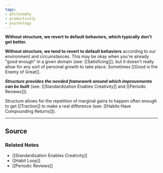 ```yaml
---
tags:
- philosophy
- productivity
- psychology
---
```

**Without structure, we revert to default behaviors, which typically don't get better.**

**Without structure, we tend to revert to default behaviors** according to our environment and circumstances. This may be okay when you're already "good enough" in a given domain (see: [[Satisficing]]), but it doesn't really allow for any sort of personal growth to take place. Sometimes [[Good is the Enemy of Great]].

***Structure provides the needed framework around which improvements can be built*** (see: [[Standardization Enables Creativity]] and [[Periodic Reviews]]). 

Structure allows for the repetition of marginal gains to happen often enough to get [[Traction]] to make a real difference (see:  [[Habits Have Compounding Returns]]). 

---

## Source


### Related Notes
- [[Standardization Enables Creativity]] 
- [[Habit Loop]] 
- [[Periodic Reviews]]